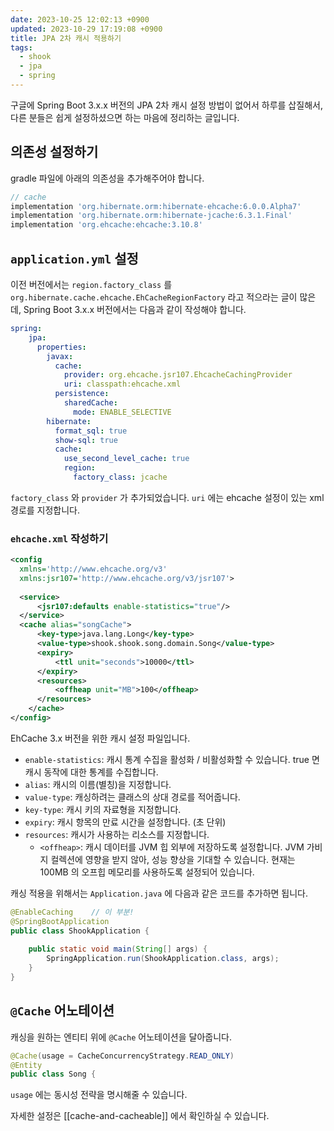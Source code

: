 ```yaml
---
date: 2023-10-25 12:02:13 +0900
updated: 2023-10-29 17:19:08 +0900
title: JPA 2차 캐시 적용하기
tags:
  - shook
  - jpa
  - spring
---
```


구글에 Spring Boot 3.x.x 버전의 JPA 2차 캐시 설정 방법이 없어서 하루를 삽질해서, 다른 분들은 쉽게 설정하셨으면 하는 마음에 정리하는 글입니다.

## 의존성 설정하기

gradle 파일에 아래의 의존성을 추가해주어야 합니다.

```groovy
// cache  
implementation 'org.hibernate.orm:hibernate-ehcache:6.0.0.Alpha7'  
implementation 'org.hibernate.orm:hibernate-jcache:6.3.1.Final'  
implementation 'org.ehcache:ehcache:3.10.8'
```

## `application.yml` 설정

이전 버전에서는 `region.factory_class` 를 `org.hibernate.cache.ehcache.EhCacheRegionFactory` 라고 적으라는 글이 많은데, Spring Boot 3.x.x 버전에서는 다음과 같이 작성해야 합니다.

```yml
spring:
	jpa:  
	  properties:  
	    javax:  
	      cache:  
	        provider: org.ehcache.jsr107.EhcacheCachingProvider  
	        uri: classpath:ehcache.xml
	      persistence:  
	        sharedCache:  
	          mode: ENABLE_SELECTIVE  
	    hibernate:  
	      format_sql: true  
	      show-sql: true  
	      cache:  
	        use_second_level_cache: true  
	        region:  
	          factory_class: jcache  
```

`factory_class` 와 `provider` 가 추가되었습니다.
`uri` 에는 ehcache 설정이 있는 xml 경로를 지정합니다.

### `ehcache.xml` 작성하기

```xml
<config  
  xmlns='http://www.ehcache.org/v3'  
  xmlns:jsr107='http://www.ehcache.org/v3/jsr107'>  
  
  <service>    
	  <jsr107:defaults enable-statistics="true"/>  
  </service>  
  <cache alias="songCache">  
	  <key-type>java.lang.Long</key-type>  
	  <value-type>shook.shook.song.domain.Song</value-type>  
	  <expiry>      
		  <ttl unit="seconds">10000</ttl>  
	  </expiry>    
	  <resources>      
		  <offheap unit="MB">100</offheap>  
	  </resources>  
    </cache>
</config>
```

EhCache 3.x 버전을 위한 캐시 설정 파일입니다.  

- `enable-statistics`: 캐시 통계 수집을 활성화 / 비활성화할 수 있습니다. true 면 캐시 동작에 대한 통계를 수집합니다.
- `alias`: 캐시의 이름(별칭)을 지정합니다. 
- `value-type`: 캐싱하려는 클래스의 상대 경로를 적어줍니다. 
- `key-type`: 캐시 키의 자료형을 지정합니다.
- `expiry`: 캐시 항목의 만료 시간을 설정합니다. (초 단위)
- `resources`: 캐시가 사용하는 리소스를 지정합니다.
	- `<offheap>`: 캐시 데이터를 JVM 힙 외부에 저장하도록 설정합니다. JVM 가비지 컬렉션에 영향을 받지 않아, 성능 향상을 기대할 수 있습니다. 현재는 100MB 의 오프힙 메모리를 사용하도록 설정되어 있습니다.

캐싱 적용을 위해서는 `Application.java` 에 다음과 같은 코드를 추가하면 됩니다.

```java
@EnableCaching    // 이 부분!
@SpringBootApplication  
public class ShookApplication {  
  
    public static void main(String[] args) {  
        SpringApplication.run(ShookApplication.class, args);  
    }  
}
```

## `@Cache` 어노테이션

캐싱을 원하는 엔티티 위에 `@Cache` 어노테이션을 달아줍니다. 

```java
@Cache(usage = CacheConcurrencyStrategy.READ_ONLY)  
@Entity  
public class Song {
```

`usage` 에는 동시성 전략을 명시해줄 수 있습니다.

자세한 설정은 [[cache-and-cacheable]] 에서 확인하실 수 있습니다.

